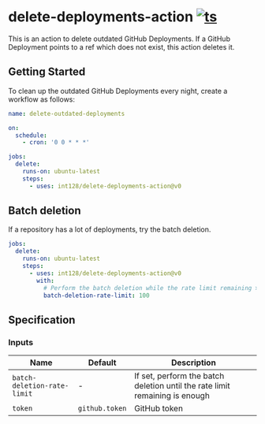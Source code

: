 # delete-deployments-action [![ts](https://github.com/int128/delete-deployments-action/actions/workflows/ts.yaml/badge.svg)](https://github.com/int128/delete-deployments-action/actions/workflows/ts.yaml)

This is an action to delete outdated GitHub Deployments.
If a GitHub Deployment points to a ref which does not exist, this action deletes it.

## Getting Started

To clean up the outdated GitHub Deployments every night, create a workflow as follows:

```yaml
name: delete-outdated-deployments

on:
  schedule:
    - cron: '0 0 * * *'

jobs:
  delete:
    runs-on: ubuntu-latest
    steps:
      - uses: int128/delete-deployments-action@v0
```

## Batch deletion

If a repository has a lot of deployments, try the batch deletion.

```yaml
jobs:
  delete:
    runs-on: ubuntu-latest
    steps:
      - uses: int128/delete-deployments-action@v0
        with:
          # Perform the batch deletion while the rate limit remaining > 100
          batch-deletion-rate-limit: 100
```

## Specification

### Inputs

| Name                        | Default        | Description                                                                 |
| --------------------------- | -------------- | --------------------------------------------------------------------------- |
| `batch-deletion-rate-limit` | -              | If set, perform the batch deletion until the rate limit remaining is enough |
| `token`                     | `github.token` | GitHub token                                                                |
